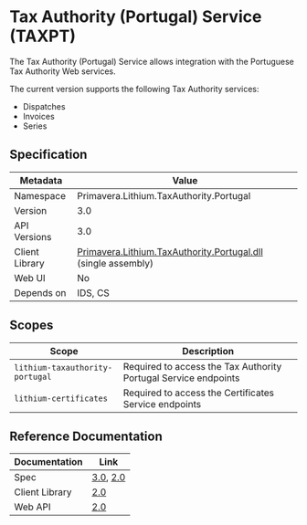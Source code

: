 # Tax Authority (Portugal) Service (TAXPT)

The Tax Authority (Portugal) Service allows integration with the Portuguese Tax Authority Web services.

The current version supports the following Tax Authority services:

- Dispatches
- Invoices
- Series

## Specification

<!-- markdown-link-check-disable -->
| Metadata | Value |
| - | - |
| Namespace | Primavera.Lithium.TaxAuthority.Portugal |
| Version | 3.0 |
| API Versions | 3.0 |
| Client Library | [Primavera.Lithium.TaxAuthority.Portugal.dll](http://nuget.primaverabss.com:82/feeds/public-lithium-general/Primavera.Lithium.TaxAuthority.Portugal) (single assembly) |
| Web UI | No |
| Depends on | IDS, CS |
<!-- markdown-link-check-enable -->

## Scopes

| Scope | Description |
| - | - |
| `lithium-taxauthority-portugal` | Required to access the Tax Authority Portugal Service endpoints |
| `lithium-certificates` | Required to access the Certificates Service endpoints |

## Reference Documentation

<!-- markdown-link-check-disable -->
| Documentation | Link |
| - | - |
| Spec | [3.0](./specs/taxpt-spec-2.0.md), [2.0](./specs/taxpt-spec-2.0.md) |
| Client Library | [2.0](https://taxpt.lithium.primaverabss.com/.doc/clientlib) |
| Web API | [2.0](https://taxpt.lithium.primaverabss.com/.doc/webapi) |
<!-- markdown-link-check-enable -->
